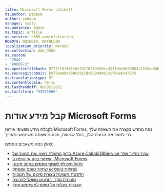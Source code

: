 ```yaml
---
title: Microsoft Forms catchall
ms.author: pebaum
author: pebaum
manager: scotv
ms.audience: Admin
ms.topic: article
ms.service: o365-administration
ROBOTS: NOINDEX, NOFOLLOW
localization_priority: Normal
ms.collection: Adm_O365
ms.custom:
- "2549"
- "9000672"
ms.openlocfilehash: 877ff19f68fc6e741f63132d9ecd23fdac6839884c1153ad60dd2ec6f0b6adc6
ms.sourcegitcommit: b5f7da89a650d2915dc652449623c78be6247175
ms.translationtype: MT
ms.contentlocale: he-IL
ms.lasthandoff: 08/05/2021
ms.locfileid: "53975966"
---
```

# <a name="get-information-about-microsoft-forms"></a>קבל מידע אודות Microsoft Forms

לקבלת מידע ספציפי אודות Microsoft Forms, נסח מחדש בקצרה את השאלה שלך כדי לתאר את הבעיה שלך, כולל שגיאות, תכונות שאתה משתמש ותאריך. 

להלן כמה משאבים נוספים:

- [בדוק הפעלת רשיון ואת המצב של Azure CollabDBService עבור הדייר שלך](https://support.office.com/article/Turn-off-or-turn-on-Microsoft-Forms-8dcbf3ab-f2d6-459a-b8be-8d9892132a43)
- [שיתוף בוחן או טופס ב- Microsoft Forms](https://support.office.com/article/Share-a-form-to-collaborate-d5bb5cf0-8401-4c15-bb8c-8e108cd7e69b)
- [ניהול היכולת לשתף טפסים באופן חיצוני](https://support.office.com/article/set-up-microsoft-forms-cc52287a-4550-464d-9a1b-457bf9df2240?#PickTab=Configure)
- [מחיקת טופס או שחזור טופס שנמחק](https://support.office.com/article/Delete-a-form-2207e468-ce1b-4c4a-a256-caf631d87af0)
- [הדפסת תוצאות בצורת סיכום של תגובות](https://support.office.com/article/Print-a-form-22100b98-ba3c-41c1-9513-f76caca664fc)
- [העברת סקר, בוחן או משאל לקבוצה](https://support.office.com/article/Transfer-ownership-of-a-form-921a6361-a4e5-44ea-bce9-c4ed63aa54b4)
- [העברת בעלות על טופס למשתמש אחר](https://support.office.com/article/Transfer-ownership-of-a-form-921a6361-a4e5-44ea-bce9-c4ed63aa54b4)